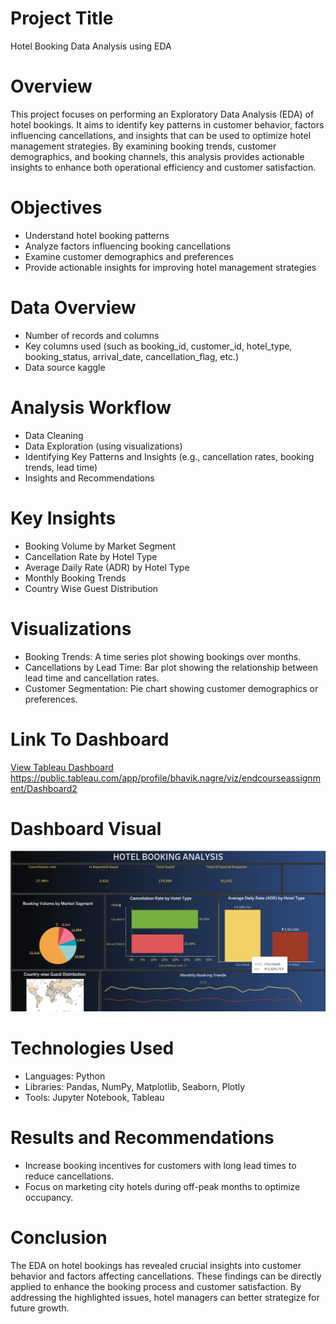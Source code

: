 # Project Title
Hotel Booking Data Analysis using EDA

# Overview
This project focuses on performing an Exploratory Data Analysis (EDA) of hotel bookings. It aims to identify key patterns in customer behavior, factors influencing cancellations, and insights that can be used to optimize hotel management strategies. By examining booking trends, customer demographics, and booking channels, this analysis provides actionable insights to enhance both operational efficiency and customer satisfaction.

# Objectives

- Understand hotel booking patterns
- Analyze factors influencing booking cancellations
- Examine customer demographics and preferences
- Provide actionable insights for improving hotel management strategies


# Data Overview

- Number of records and columns
- Key columns used (such as booking_id, customer_id, hotel_type, booking_status, arrival_date, cancellation_flag, etc.)
- Data source kaggle


# Analysis Workflow

- Data Cleaning
- Data Exploration (using visualizations)
- Identifying Key Patterns and Insights (e.g., cancellation rates, booking trends, lead time)
- Insights and Recommendations

# Key Insights

- Booking Volume by Market Segment
- Cancellation Rate by Hotel Type
- Average Daily Rate (ADR) by Hotel Type
- Monthly Booking Trends
- Country Wise Guest Distribution

#  Visualizations

- Booking Trends: A time series plot showing bookings over months.
- Cancellations by Lead Time: Bar plot showing the relationship between lead time and cancellation rates.
- Customer Segmentation: Pie chart showing customer demographics or preferences.


# Link To Dashboard

[View Tableau Dashboard](https://public.tableau.com/app/profile/bhavik.nagre/viz/endcourseassignment/Dashboard2)
https://public.tableau.com/app/profile/bhavik.nagre/viz/endcourseassignment/Dashboard2

# Dashboard Visual

![View Tableau Dashboard](hotel_booking.png )




# Technologies Used 

- Languages: Python
- Libraries: Pandas, NumPy, Matplotlib, Seaborn, Plotly
- Tools: Jupyter Notebook, Tableau

#  Results and Recommendations

- Increase booking incentives for customers with long lead times to reduce cancellations.
- Focus on marketing city hotels during off-peak months to optimize occupancy.

# Conclusion 

The EDA on hotel bookings has revealed crucial insights into customer behavior and factors affecting cancellations. These findings can be directly applied to enhance the booking process and customer satisfaction. By addressing the highlighted issues, hotel managers can better strategize for future growth.


